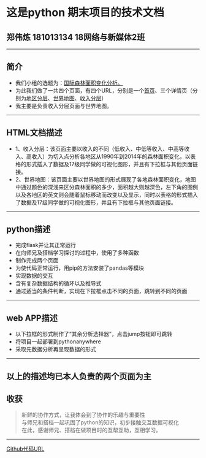 # 这是python 期末项目的技术文档
## 郑伟炼      181013134    18网络与新媒体2班
---
## 简介
* 我们小组的选题为：[国际森林面积变化分析。](http://http://williamzhhh.pythonanywhere.com/)
* 为此我们做了一共四个页面，有四个URL，分别是一个[首页](http://williamzhhh.pythonanywhere.com/)、三个详情页（分别为[地区分层](http://williamzhhh.pythonanywhere.com/region)、[世界地图](http://williamzhhh.pythonanywhere.com/map)、[收入分层](http://williamzhhh.pythonanywhere.com/hierarchy)）
* 我主要是负责收入分层页面与世界地图。
---
## HTML文档描述
* 1、收入分层：该页面主要以收入的不同（低收入、中低等收入、中高等收入、高收入）为切入点分析各地区从1990年到2014年的森林面积变化，以表格的形式插入了数据及17级同学做的可视化图形，并且有下拉框与其他页面链接。
* 2、世界地图：该页面主要以世界地图的形式展现了各地森林面积变化，地图中通过颜色的深浅来区分森林面积的多少，面积越大则越深色，左下角的图例以及各地区的英文则会随着鼠标移动而改变以及显示，同时以表格的形式插入了数据及17级同学做的可视化图形，并且有下拉框与其他页面链接。
---
## python描述
* 完成flask并让其正常运行
* 在向师兄及搭档学习探讨的过程中，使用了多种函数
* 制作完成两个页面
* 为使代码正常运行，用pip的方法安装了pandas等模块
* 实现数据的交互
* 含有复杂数据结构的循环以及推导式
* 通过适当的条件判断，实现在下拉框点击不同的页面，跳转到不同的页面
---
## web APP描述
* 以下拉框的形式制作了“其余分析选择器”，点击jump按钮即可跳转
* 将项目一起部署到pythonanywhere
* 采取先数据分析再呈现数据的形式
---
以上的描述均已本人负责的两个页面为主
---
## 收获
> 新鲜的协作方式，让我体会到了协作的乐趣与重要性  
> 与师兄和搭档一起巩固了python的知识，初步接触交互数据可视化  
> 在此，感谢师兄、搭档在做项目时的互帮互助，互相学习。
---
[Github代码URL](https://github.com/williamz0112/python-final)
